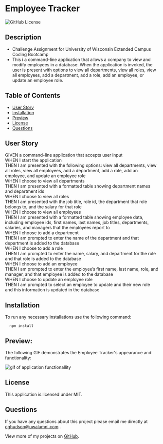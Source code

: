# Employee Tracker

![GitHub License](https://img.shields.io/badge/License-MIT-green)

## Description

- Challenge Assignment for University of Wisconsin Extended Campus Coding Bootcamp
- This i a command-line application that allows a company to view and modify employees in a database. When the application is invoked, the user is present with options to view all departments, view all roles, view all employees, add a department, add a role, add an employee, or update an employee role. 

## Table of Contents

- [User Story](#user-story)
- [Installation](#installation)
- [Preview](#preview)
- [License](#license)
- [Questions](#questions)

## User Story

GIVEN a command-line application that accepts user input
<br />
WHEN I start the application
<br />
THEN I am presented with the following options: view all departments, view all roles, view all employees, add a department, add a role, add an employee, and update an employee role
<br />
WHEN I choose to view all departments
<br />
THEN I am presented with a formatted table showing department names and department ids
<br />
WHEN I choose to view all roles
<br />
THEN I am presented with the job title, role id, the department that role belongs to, and the salary for that role
<br />
WHEN I choose to view all employees
<br />
THEN I am presented with a formatted table showing employee data, including employee ids, first names, last names, job titles, departments, salaries, and managers that the employees report to
<br />
WHEN I choose to add a department
<br />
THEN I am prompted to enter the name of the department and that department is added to the database
<br />
WHEN I choose to add a role
<br />
THEN I am prompted to enter the name, salary, and department for the role and that role is added to the database
<br />
WHEN I choose to add an employee
<br />
THEN I am prompted to enter the employee’s first name, last name, role, and manager, and that employee is added to the database
<br />
WHEN I choose to update an employee role
<br />
THEN I am prompted to select an employee to update and their new role and this information is updated in the database

## Installation

To run any necessary installations use the following command:

```
  npm install
```

## Preview:

The following GIF demonstrates the Employee Tracker's appearance and functionality:

![gif of application functionallity]()

## License

This application is licensed under MIT.

## Questions

If you have any questions about this project please email me directly at [cghudson@uwalumni.com](mailto:cghudson@uwalumni.com) .

View more of my projects on [GitHub](https://github.com/cghudson).
